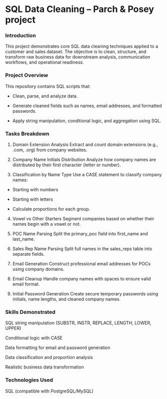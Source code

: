 # SQL Data Cleaning – Parch & Posey project
### Introduction
This project demonstrates core SQL data cleaning techniques applied to a customer and sales dataset. The objective is to clean, structure, and transform raw business data for downstream analysis, communication workflows, and operational readiness.

### Project Overview
This repository contains SQL scripts that:

- Clean, parse, and analyze data.

- Generate cleaned fields such as names, email addresses, and formatted passwords.

- Apply string manipulation, conditional logic, and aggregation using SQL.

### Tasks Breakdown
1. Domain Extension Analysis
Extract and count domain extensions (e.g., .com, .org) from company websites.

2. Company Name Initials Distribution
Analyze how company names are distributed by their first character (letter or number).

3. Classification by Name Type
Use a CASE statement to classify company names:

 - Starting with numbers

 - Starting with letters

 - Calculate proportions for each group.

4. Vowel vs Other Starters
Segment companies based on whether their names begin with a vowel or not.

5. POC Name Parsing
Split the primary_poc field into first_name and last_name.

6. Sales Rep Name Parsing
Split full names in the sales_reps table into separate fields.

7. Email Generation
Construct professional email addresses for POCs using company domains.

8. Email Cleanup
Handle company names with spaces to ensure valid email format.

9. Initial Password Generation
Create secure temporary passwords using initials, name lengths, and cleaned company names.

### Skills Demonstrated
SQL string manipulation (SUBSTR, INSTR, REPLACE, LENGTH, LOWER, UPPER)

Conditional logic with CASE

Data formatting for email and password generation

Data classification and proportion analysis

Realistic business data transformation

### Technologies Used
SQL (compatible with PostgreSQL/MySQL)
